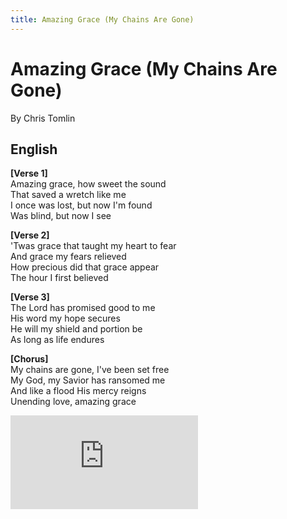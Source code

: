 ```yaml
---
title: Amazing Grace (My Chains Are Gone)
---
```


# Amazing Grace (My Chains Are Gone)

By Chris Tomlin

## English

**[Verse 1]**  
Amazing grace, how sweet the sound  
That saved a wretch like me  
I once was lost, but now I'm found  
Was blind, but now I see  

**[Verse 2]**  
'Twas grace that taught my heart to fear  
And grace my fears relieved  
How precious did that grace appear  
The hour I first believed  

**[Verse 3]**  
The Lord has promised good to me  
His word my hope secures  
He will my shield and portion be  
As long as life endures  

**[Chorus]**  
My chains are gone, I've been set free  
My God, my Savior has ransomed me  
And like a flood His mercy reigns  
Unending love, amazing grace  

<div style={{position: 'relative', paddingBottom: '56.25%', height: 0, overflow: 'hidden', maxWidth: '95%'}}>
  <iframe 
    style={{position: 'absolute', top: 0, left: 0, width: '100%', height: '100%'}}
    src="https://www.youtube.com/embed/Y-4NFvI5U9w" 
    frameBorder="0" 
    allow="accelerometer; autoplay; clipboard-write; encrypted-media; gyroscope; picture-in-picture; web-share" 
    allowFullScreen>
  </iframe>
</div>